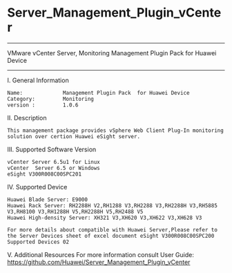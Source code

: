 # Server_Management_Plugin_vCenter

**********************************************************************************
VMware vCenter Server, Monitoring Management Plugin Pack for Huawei Device
**********************************************************************************


I. General Information 

    Name:             Management Plugin Pack  for Huawei Device
    Category:         Monitoring
    version :         1.0.6

II. Description

    This management package provides vSphere Web Client Plug-In monitoring solution over certion Huawei eSight server.

III. Supported Software Version

    vCenter Server 6.5u1 for Linux 
    vCenter  Server 6.5 or Windows 
    eSight V300R008C00SPC201 

IV. Supported Device

    Huawei Blade Server: E9000
    Huawei Rack Server: RH2288H V2,RH1288 V3,RH2288 V3,RH2288H V3,RH5885 V3,RH8100 V3,RH1288H V5,RH2288H V5,RH2488 V5
    Huawei High-density Server: XH321 V3,XH620 V3,XH622 V3,XH628 V3
    
    For more details about compatible with Huawei Server,Please refer to the Server Devices sheet of excel document eSight V300R008C00SPC200 Supported Devices 02

V. Additional Resources
	For more information consult User Guide: https://github.com/Huawei/Server_Management_Plugin_vCenter 
